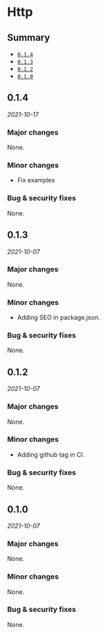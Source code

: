 # Http

## Summary

- [`0.1.4`](#014)
- [`0.1.3`](#013)
- [`0.1.2`](#012)
- [`0.1.0`](#010)

## 0.1.4

*2021-10-17*

### Major changes

None.

### Minor changes

- Fix examples

### Bug & security fixes

None.

## 0.1.3

*2021-10-07*

### Major changes

None.

### Minor changes

- Adding SEO in package.json.

### Bug & security fixes

None.

## 0.1.2

*2021-10-07*

### Major changes

None.

### Minor changes

- Adding github tag in CI.

### Bug & security fixes

None.


## 0.1.0

*2021-10-07*

### Major changes

None.

### Minor changes

None.

### Bug & security fixes

None.
